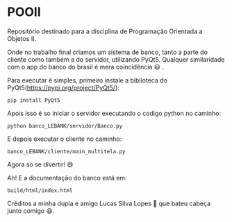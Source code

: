 # POOII
Repositório destinado para a disciplina de Programação Orientada a Objetos II.

Onde no trabalho final criamos um sistema de banco, tanto a parte do cliente como também a do servidor, utilizando PyQt5. Qualquer similaridade com o app do banco do brasil é mera coincidência :smiley: .

Para executar é simples, primeiro instale a biblioteca do PyQt5(https://pypi.org/project/PyQt5/):

    pip install PyQt5
    
Apois isso é so iniciar o servidor executando o codigo python no caminho:

    python banco_LEBANK/servidor/Banco.py

E depois executar o cliente no caminho:
    
    banco_LEBANK/cliente/main_multitela.py
    
Agora so se divertir! :smile:

Ah! E a documentação do banco está em:

    build/html/index.html

Créditos a minha dupla e amigo Lucas Silva Lopes :slightly_smiling_face: que bateu cabeça junto comigo :laughing:.

